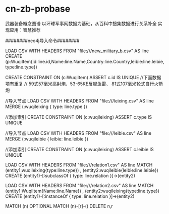 # cn-zb-probase
武器装备概念图谱
以环球军事网数据为基础，从百科中搜集数据进行关系补全
实现应用：智慧推荐

########neo4j导入命令########

LOAD CSV WITH HEADERS  FROM "file:///new_military_b.csv" AS line  
CREATE (p:WuqiItem{id:line.id,Name:line.Name,Country:line.Country,leibie:line.leibie,type:line.type})  


CREATE CONSTRAINT ON (c:WuqiItem)
ASSERT c.id IS UNIQUE
//下面数据项有重复
// 59式57毫米高射炮、53-65KE反舰鱼雷、 81式107毫米轮式自行火箭炮

//导入节点
LOAD CSV WITH HEADERS FROM "file:///leixing.csv" AS line
MERGE (:wuqileixing { type: line.type })

//添加索引
CREATE CONSTRAINT ON (c:wuqileixing)
ASSERT c.type IS UNIQUE

//导入节点
LOAD CSV WITH HEADERS FROM "file:///leibie.csv" AS line
MERGE (:wuqileibie { leibie: line.leibie })

//添加索引
CREATE CONSTRAINT ON (c:wuqileixing)
ASSERT c.leibie IS UNIQUE

LOAD CSV  WITH HEADERS FROM "file:///relation1.csv" AS line
MATCH (entity1:wuqileixing{type:line.type}) , (entity2:wuqileibie{leibie:line.leibie})
CREATE (entity1)-[:subclassOf { type: line.relation }]->(entity2)

LOAD CSV  WITH HEADERS FROM "file:///relation2.csv" AS line
MATCH (entity1:WuqiItem{Name:line.Name}) , (entity2:wuqileixing{type:line.type})
CREATE (entity1)-[:instanceOf { type: line.relation }]->(entity2)


MATCH (n)
OPTIONAL MATCH (n)-[r]-()
DELETE n,r
